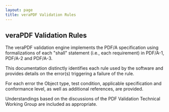 ```yaml
---
layout: page
title: veraPDF Validation Rules
---
```


veraPDF Validation Rules
---------------


The veraPDF validation engine implements the PDF/A specification using formalizations of each "shall" statement (i.e., each requirement) in PDF/A-1, PDF/A-2 and PDF/A-3.

This documentation distinctly identifies each rule used by the software and provides details on the error(s) triggering a failure of the rule.

For each error the Object type, test condition, applicable specification and conformance level, as well as additional references, are provided.

Understandings based on the discussions of the PDF Validation Technical Working Group are included as appropriate.
